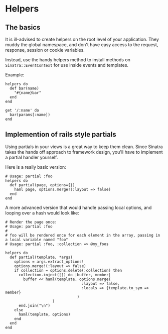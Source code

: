 Helpers
=======

The basics
----------

It is ill-advised to create helpers on the root level of your application.  They muddy the global namespace, and don't
have easy access to the request, response, session or cookie variables.

Instead, use the handy helpers method to install methods on `Sinatra::EventContext` for use inside events and templates.

Example:

    helpers do
      def bar(name)
        "#{name}bar"
      end
    end
    
    get '/:name' do
      bar(params[:name])
    end

Implemention of rails style partials
------------------------------------

Using partials in your views is a great way to keep them clean.  Since Sinatra takes the hands off approach to framework
design, you'll have to implement a partial handler yourself.  

Here is a really basic version:

    # Usage: partial :foo
    helpers do
      def partial(page, options={})
        haml page, options.merge!(:layout => false)
      end
    end

A more advanced version that would handle passing local options, and looping over a hash would look like:

    # Render the page once:
    # Usage: partial :foo
    # 
    # foo will be rendered once for each element in the array, passing in a local variable named "foo"
    # Usage: partial :foo, :collection => @my_foos    

    helpers do
      def partial(template, *args)
        options = args.extract_options!
        options.merge!(:layout => false)
        if collection = options.delete(:collection) then
          collection.inject([]) do |buffer, member|
            buffer << haml(template, options.merge(
                                      :layout => false, 
                                      :locals => {template.to_sym => member}
                                    )
                         )
          end.join("\n")
        else
          haml(template, options)
        end
      end
    end
